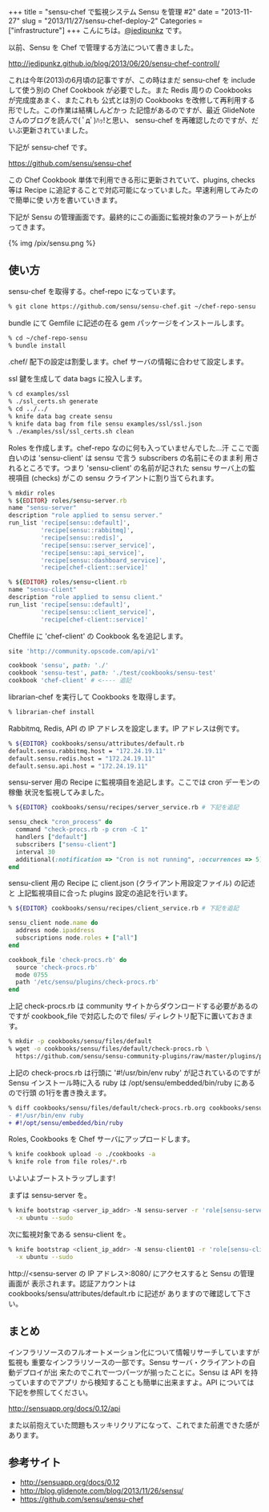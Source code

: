 +++
title = "sensu-chef で監視システム Sensu を管理 #2"
date = "2013-11-27"
slug = "2013/11/27/sensu-chef-deploy-2"
Categories = ["infrastructure"]
+++
こんにちは。<a href="https://twitter.com/jedipunkz">@jedipunkz</a> です。

以前、Sensu を Chef で管理する方法について書きました。

<http://jedipunkz.github.io/blog/2013/06/20/sensu-chef-controll/>

これは今年(2013)の6月頃の記事ですが、この時はまだ sensu-chef を include して使う別の Chef
Cookbook が必要でした。また Redis 周りの Cookbooks が完成度あまく、またこれも
公式とは別の Cookbooks を改修して再利用する形でした。この作業は結構しんどかっ
た記憶があるのですが、最近 GlideNote さんのブログを読んで( ﾟдﾟ)ﾊｯ!と思い、
sensu-chef を再確認したのですが、だいぶ更新されていました。

下記が sensu-chef です。

<https://github.com/sensu/sensu-chef>

この Chef Cookbook 単体で利用できる形に更新されていて、plugins, checks 等は
Recipe に追記することで対応可能になっていました。早速利用してみたので簡単に使
い方を書いていきます。

下記が Sensu の管理画面です。最終的にこの画面に監視対象のアラートが上がってきます。

{% img /pix/sensu.png %}


使い方
----

sensu-chef を取得する。chef-repo になっています。

``` bash
% git clone https://github.com/sensu/sensu-chef.git ~/chef-repo-sensu
```

bundle にて Gemfile に記述の在る gem パッケージをインストールします。

``` bash
% cd ~/chef-repo-sensu
% bundle install
```

.chef/ 配下の設定は割愛します。chef サーバの情報に合わせて設定します。

ssl 鍵を生成して data bags に投入します。

``` bash
% cd examples/ssl
% ./ssl_certs.sh generate
% cd ../../
% knife data bag create sensu
% knife data bag from file sensu examples/ssl/ssl.json
% ./examples/ssl/ssl_certs.sh clean
```

Roles を作成します。chef-repo なのに何も入っていませんでした...汗
ここで面白いのは 'sensu-client' は sensu で言う subscribers の名前にそのまま利
用されるところです。つまり 'sensu-client' の名前が記された sensu サーバ上の監
視項目 (checks) がこの sensu クライアントに割り当てられます。

``` ruby
% mkdir roles
% ${EDITOR} roles/sensu-server.rb
name "sensu-server"
description "role applied to sensu server."
run_list 'recipe[sensu::default]',
         'recipe[sensu::rabbitmq]',
         'recipe[sensu::redis]',
         'recipe[sensu::server_service]',
         'recipe[sensu::api_service]',
         'recipe[sensu::dashboard_service]',
         'recipe[chef-client::service]'

% ${EDITOR} roles/sensu-client.rb
name "sensu-client"
description "role applied to sensu client."
run_list 'recipe[sensu::default]',
         'recipe[sensu::client_service]',
         'recipe[chef-client::service]'
```

Cheffile に 'chef-client' の Cookbook 名を追記します。

``` ruby
site 'http://community.opscode.com/api/v1'

cookbook 'sensu', path: './'
cookbook 'sensu-test', path: './test/cookbooks/sensu-test'
cookbook 'chef-client' # <---- 追記
```

librarian-chef を実行して Cookbooks を取得します。

``` bash
% librarian-chef install
```

Rabbitmq, Redis, API の IP アドレスを設定します。IP アドレスは例です。

``` bash
% ${EDITOR} cookbooks/sensu/attributes/default.rb
default.sensu.rabbitmq.host = "172.24.19.11"
default.sensu.redis.host = "172.24.19.11"
default.sensu.api.host = "172.24.19.11"
```

sensu-server 用の Recipe に監視項目を追記します。ここでは cron デーモンの稼働
状況を監視してみました。

``` bash
% ${EDITOR} cookbooks/sensu/recipes/server_service.rb # 下記を追記
```
 
``` ruby    
sensu_check "cron_process" do
  command "check-procs.rb -p cron -C 1"
  handlers ["default"]
  subscribers ["sensu-client"]
  interval 30
  additional(:notification => "Cron is not running", :occurrences => 5)
end
```

sensu-client 用の Recipe に client.json (クライアント用設定ファイル) の記述と
上記監視項目に合った plugins 設定の追記を行います。

``` bash
% ${EDITOR} cookbooks/sensu/recipes/client_service.rb # 下記を追記
```

``` ruby
sensu_client node.name do
  address node.ipaddress
  subscriptions node.roles + ["all"]
end

cookbook_file 'check-procs.rb' do
  source 'check-procs.rb'
  mode 0755
  path '/etc/sensu/plugins/check-procs.rb'
end
```

上記 check-procs.rb は community サイトからダウンロードする必要があるのですが
cookbook_file で対応したので files/ ディレクトリ配下に置いておきます。

``` bash
% mkdir -p cookbooks/sensu/files/default
% wget -o cookbooks/sensu/files/default/check-procs.rb \
  https://github.com/sensu/sensu-community-plugins/raw/master/plugins/processes/check-procs.rb
```

上記の check-procs.rb は行頭に '#!/usr/bin/env ruby' が記されているのですが
Sensu インストール時に入る ruby は /opt/sensu/embedded/bin/ruby にあるので行頭
の1行を書き換えます。

``` diff
% diff cookbooks/sensu/files/default/check-procs.rb.org cookbooks/sensu/files/default/check-procs.rb
- #!/usr/bin/env ruby
+ #!/opt/sensu/embedded/bin/ruby
```

Roles, Cookbooks を Chef サーバにアップロードします。

``` bash
% knife cookbook upload -o ./cookbooks -a
% knife role from file roles/*.rb
```

いよいよブートストラップします!

まずは sensu-server を。

``` bash
% knife bootstrap <server_ip_addr> -N sensu-server -r 'role[sensu-server]' \
  -x ubuntu --sudo
```

次に監視対象である sensu-client を。

``` bash
% knife bootstrap <client_ip_addr> -N sensu-client01 -r 'role[sensu-client]' \
  -x ubuntu --sudo
```

http://<sensu-server の IP アドレス>:8080/ にアクセスすると Sensu の管理画面が
表示されます。認証アカウントは cookbooks/sensu/attributes/default.rb に記述が
ありますので確認して下さい。


まとめ
----

インフラリソースのフルオートメーション化について情報リサーチしていますが監視も
重要なインフラリソースの一部です。Sensu サーバ・クライアントの自動デプロイが出
来たのでこれで一つパーツが揃ったことに。Sensu は API を持っていますのでアプリ
から検知することも簡単に出来ますよ。API については下記を参照してください。

<http://sensuapp.org/docs/0.12/api>

また以前抱えていた問題もスッキリクリアになって、これでまた前進できた感があります。

参考サイト
----

* <http://sensuapp.org/docs/0.12>
* <http://blog.glidenote.com/blog/2013/11/26/sensu/>
* <https://github.com/sensu/sensu-chef>
